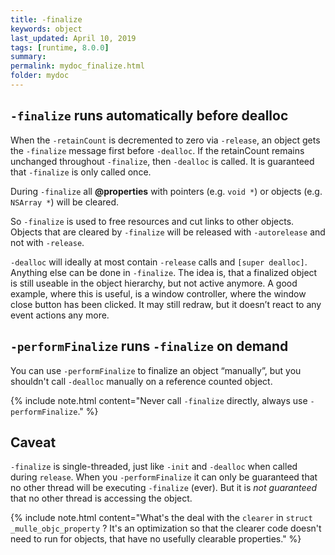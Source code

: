 ```yaml
---
title: -finalize
keywords: object
last_updated: April 10, 2019
tags: [runtime, 8.0.0]
summary:
permalink: mydoc_finalize.html
folder: mydoc
---
```


## `-finalize` runs automatically before dealloc

When the `-retainCount` is decremented to zero via `-release`, an object gets the `-finalize` message first before `-dealloc`.
If the retainCount remains unchanged throughout `-finalize`, then `-dealloc` is called. 
It is guaranteed that `-finalize` is only called once.

During `-finalize` all **@properties** with pointers (e.g. `void *`) or objects (e.g. `NSArray *`) will be cleared.

So `-finalize` is used to free resources and cut links to other objects. Objects that are cleared by `-finalize` 
will be released with  `-autorelease` and not with `-release`.

`-dealloc` will ideally at most contain `-release` calls and `[super dealloc]`. Anything else can be done in `-finalize`. 
The idea is, that a finalized object is still useable in the object hierarchy, but not active anymore. A good example, where this is useful, is a window controller, where the window close button has been clicked. It may still redraw, but it doesn’t react to any event actions any more.


## `-performFinalize` runs `-finalize` on demand

You can use `-performFinalize` to finalize an object “manually”, but you shouldn't call `-dealloc` manually on a reference
counted object. 

{% include note.html content="Never call `-finalize` directly, always use `-performFinalize`." %}


## Caveat

`-finalize` is single-threaded, just like `-init` and `-dealloc` when called during `release`. When you `-performFinalize` 
it can only be guaranteed  that no other thread will be executing `-finalize` (ever). But it is _not guaranteed_ that
no other thread is accessing the object. 

{% include note.html content="What's the deal with the `clearer` in `struct _mulle_objc_property` ?
It's an optimization so that the clearer code doesn't need to run for objects, that have no usefully clearable properties."
%}
